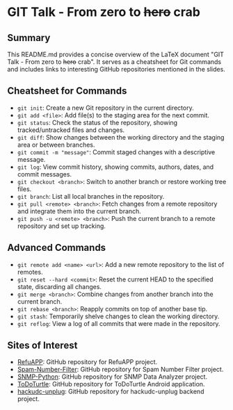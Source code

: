 # GIT Talk - From zero to ~~hero~~ crab

## Summary
This README.md provides a concise overview of the LaTeX document "GIT Talk - From zero to ~~hero~~ crab". It serves as a cheatsheet for Git commands and includes links to interesting GitHub repositories mentioned in the slides.

## Cheatsheet for Commands
- `git init`: Create a new Git repository in the current directory.
- `git add <file>`: Add file(s) to the staging area for the next commit.
- `git status`: Check the status of the repository, showing tracked/untracked files and changes.
- `git diff`: Show changes between the working directory and the staging area or between branches.
- `git commit -m "message"`: Commit staged changes with a descriptive message.
- `git log`: View commit history, showing commits, authors, dates, and commit messages.
- `git checkout <branch>`: Switch to another branch or restore working tree files.
- `git branch`: List all local branches in the repository.
- `git pull <remote> <branch>`: Fetch changes from a remote repository and integrate them into the current branch.
- `git push -u <remote> <branch>`: Push the current branch to a remote repository and set up tracking.

## Advanced Commands
- `git remote add <name> <url>`: Add a new remote repository to the list of remotes.
- `git reset --hard <commit>`: Reset the current HEAD to the specified state, discarding all changes.
- `git merge <branch>`: Combine changes from another branch into the current branch.
- `git rebase <branch>`: Reapply commits on top of another base tip.
- `git stash`: Temporarily shelve changes to clean the working directory.
- `git reflog`: View a log of all commits that were made in the repository.

## Sites of Interest
- [RefuAPP](https://github.com/RefuAPP/refuapp): GitHub repository for RefuAPP project.
- [Spam-Number-Filter](https://github.com/Spam-Number-Filter/Spam-Filter-WebPage): GitHub repository for Spam Number Filter project.
- [SNMP-Python](https://github.com/SNMP-Python/snmp-data-analyzer): GitHub repository for SNMP Data Analyzer project.
- [ToDoTurtle](https://github.com/ToDoTurtle/ToDoTurtle-Android): GitHub repository for ToDoTurtle Android application.
- [hackudc-unplug](https://github.com/hackudc-unplug/backend): GitHub repository for hackudc-unplug backend project.

